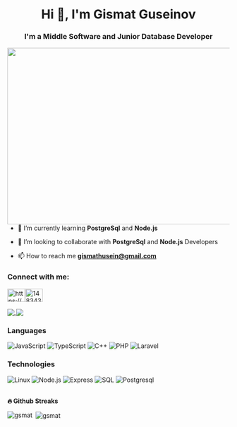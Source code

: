<h1 align="center">Hi 👋, I'm Gismat Guseinov</h1>
<h3 align="center">I'm a Middle Software and Junior Database Developer</h3>



<p align="center">
 <img style="float:left"  src="https://github.com/abhisheknaiidu/abhisheknaiidu/blob/master/code.gif?raw=true" width="640" height="400"/>
</p>

- 🌱 I’m currently learning **PostgreSql** and **Node.js**

- 👯 I’m looking to collaborate with **PostgreSql** and **Node.js** Developers

- 📫 How to reach me **gismathusein@gmail.com**

<h3 align="left">Connect with me:</h3>
<p align="left"><a href="https://www.linkedin.com/in/gismat-huseynov-79aaa9176/" target="blank"><img align="center"src="https://raw.githubusercontent.com/rahuldkjain/github-profile-readme-generator/master/src/images/icons/Social/linked-in-alt.svg" alt="https://www.linkedin.com/in/gismat-huseynov-79aaa9176/" height="30" width="40"/></a><a href="https://stackoverflow.com/users/14853869/gismat-husein" target="blank"><img align="center"src="https://raw.githubusercontent.com/rahuldkjain/github-profile-readme-generator/master/src/images/icons/Social/stack-overflow.svg"alt="14834383" height="30"width="40"/></a></p>
<a href="https://github-readme-stats.vercel.app/api?username=gsmat&count_private=true&show_icons=true&theme=chartreuse-dark">
        <img align="center" src="https://github-readme-stats.vercel.app/api?username=gsmat&bg_color=30,e96443,904e95&title_color=fff&text_color=fff" />
        </a>
        <a href="https://github.com/m0rp43us">
        <img align="center" src="https://github-readme-stats.vercel.app/api/top-langs/?username=gsmat&bg_color=30,e96443,904e95&title_color=fff&text_color=fff" />
        </a>
     


### Languages

![JavaScript](https://img.shields.io/badge/-JavaScript-000?&logo=JavaScript)
![TypeScript](https://img.shields.io/badge/-TypeScript-000?&logo=TypeScript)
![C++](https://img.shields.io/badge/-C++-000?&logo=c%2b%2b&logoColor=00599C)
![PHP](https://img.shields.io/badge/-PHP-000?&logo=PHP)
![Laravel](https://img.shields.io/badge/-Laravel-000?&logo=Laravel)


### Technologies

![Linux](https://img.shields.io/badge/-Linux-000?&logo=Linux)
![Node.js](https://img.shields.io/badge/-Node.js-000?&logo=node.js)
![Express](https://img.shields.io/badge/-Express-000?&logo=express)
![SQL](https://img.shields.io/badge/-SQL-000?&logo=MySQL)
![Postgresql](https://img.shields.io/badge/-Postgresql-000?&logo=Postgresql)

<br>
<b>🔥 Github Streaks</b>
<!--         <p align="center"><img src="https://github-readme-streak-stats.herokuapp.com/?user=gsmat&theme=black-ice&hide_border=true&stroke=0000&background=0D1117&ring=e05397&fire=e05397&currStreakLabel=e05397&bg_color=30,e96443,904e95&title_color=fff&text_color=fff" alt="gsmat" /></p> -->


<p><img align="left" src="https://github-readme-stats.vercel.app/api/top-langs?username=gsmat&show_icons=true&locale=en&layout=compact" alt="gsmat" /></p>

<p>&nbsp;<img align="center" src="https://github-readme-stats.vercel.app/api?username=gsmat&show_icons=true&locale=en" alt="gsmat" /></p>
